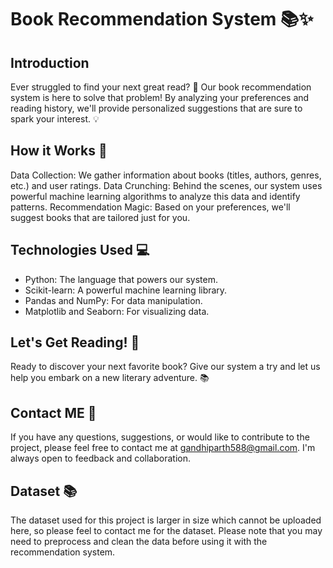 # Book Recommendation System 📚✨
## Introduction

Ever struggled to find your next great read? 📖 Our book recommendation system is here to solve that problem! By analyzing your preferences and reading history, we'll provide personalized suggestions that are sure to spark your interest. 💡

## How it Works 🤖

Data Collection: We gather information about books (titles, authors, genres, etc.) and user ratings.
Data Crunching: Behind the scenes, our system uses powerful machine learning algorithms to analyze this data and identify patterns.
Recommendation Magic: Based on your preferences, we'll suggest books that are tailored just for you.

## Technologies Used 💻
- Python: The language that powers our system.
- Scikit-learn: A powerful machine learning library.
- Pandas and NumPy: For data manipulation.
- Matplotlib and Seaborn: For visualizing data.

## Let's Get Reading! 🎉
Ready to discover your next favorite book? Give our system a try and let us help you embark on a new literary adventure. 📚

## Contact ME 📧
If you have any questions, suggestions, or would like to contribute to the project, please feel free to contact me at gandhiparth588@gmail.com. I'm always open to feedback and collaboration.

## Dataset 📚
The dataset used for this project is larger in size which cannot be uploaded here, so please feel to contact me for the dataset. Please note that you may need to preprocess and clean the data before using it with the recommendation system.
